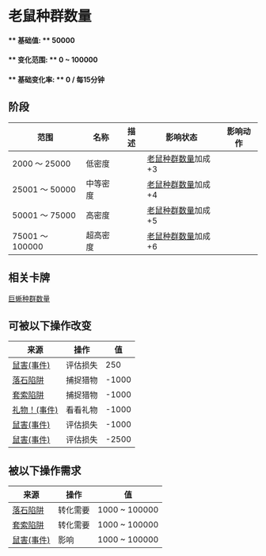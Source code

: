 # 老鼠种群数量  
#### ** 基础值: ** 50000   
#### ** 变化范围: ** 0 ~ 100000  
#### ** 基础变化率: ** 0 / 每15分钟  
## 阶段  
范围  |  名称  |  描述  |  影响状态  |  影响动作  
----  |  ----  |  ----  |  ----  |  ----  
2000 ～ 25000  |  低密度  |    |  [老鼠种群数量](Pop_Mouse.md)加成+3  |    
25001 ～ 50000  |  中等密度  |    |  [老鼠种群数量](Pop_Mouse.md)加成+4  |    
50001 ～ 75000  |  高密度  |    |  [老鼠种群数量](Pop_Mouse.md)加成+5  |    
75001 ～ 100000  |  超高密度  |    |  [老鼠种群数量](Pop_Mouse.md)加成+6  |    
## 相关卡牌  
[巨蜥种群数量](Pop_Monitor.md)  
## 可被以下操作改变  
来源  |  操作  |  值  
----  |  ----  |  ----  
[鼠害(事件)](Event_MouseDamage.md)  |  评估损失  |  250  
[落石陷阱](DeadfallTrap.md)  |  捕捉猎物  |  -1000  
[套索陷阱](SnareTrap.md)  |  捕捉猎物  |  -1000  
[礼物！(事件)](Event_DogFriendGift.md)  |  看看礼物  |  -1000  
[鼠害(事件)](Event_MouseDamage.md)  |  评估损失  |  -1000  
[鼠害(事件)](Event_MouseDamage.md)  |  评估损失  |  -2500  
## 被以下操作需求  
来源  |  操作  |  值  
----  |  ----  |  ----  
[落石陷阱](DeadfallTrap.md)  |  转化需要  |  1000 ~ 100000  
[套索陷阱](SnareTrap.md)  |  转化需要  |  1000 ~ 100000  
[鼠害(事件)](Event_MouseDamage.md)  |  影响  |  1000 ~ 100000  


<script>document.title="老鼠种群数量 - 卡牌生存百科 Card Survival Wiki";</script>